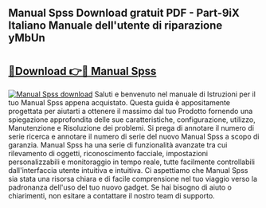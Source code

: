 ## Manual Spss Download gratuit PDF - Part-9iX Italiano Manuale dell'utente di riparazione yMbUn

# <h2><a href="http://df9jqff.blite.top/?on=Manual+Spss">🔗Download 👉🔴 Manual Spss</a></h2>

[![Manual Spss download](https://i.imgur.com/lujVjoI.png)](http://df9jqff.blite.top/?on=Manual+Spss)
Saluti e benvenuto nel manuale di Istruzioni per il tuo Manual Spss appena acquistato. Questa guida è appositamente progettata per aiutarti a ottenere il massimo dal tuo Prodotto fornendo una spiegazione approfondita delle sue caratteristiche, configurazione, utilizzo, Manutenzione e Risoluzione dei problemi. Si prega di annotare il numero di serie ricerca e annotare il numero di serie del nuovo Manual Spss a scopo di garanzia. Manual Spss ha una serie di funzionalità avanzate tra cui rilevamento di oggetti, riconoscimento facciale, impostazioni personalizzabili e monitoraggio in tempo reale, tutte facilmente controllabili dall'interfaccia utente intuitiva e intuitiva. Ci aspettiamo che Manual Spss sia stata una risorsa chiara e di facile comprensione nel tuo viaggio verso la padronanza dell'uso del tuo nuovo gadget. Se hai bisogno di aiuto o chiarimenti, non esitare a contattare il nostro team di supporto.
